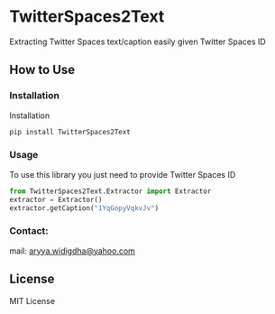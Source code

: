 # TwitterSpaces2Text
Extracting Twitter Spaces text/caption easily given Twitter Spaces ID

## How to Use

### Installation
Installation
```sh
pip install TwitterSpaces2Text
```
### Usage
To use this library you just need to provide Twitter Spaces ID
```Python
from TwitterSpaces2Text.Extractor import Extractor
extractor = Extractor()
extractor.getCaption("1YqGopyVqkvJv")
```


### Contact:
mail: aryya.widigdha@yahoo.com   

License    
----     

MIT License
